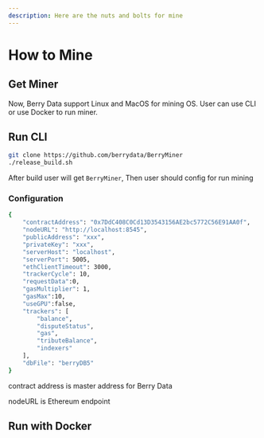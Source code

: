 ```yaml
---
description: Here are the nuts and bolts for mine
---
```


# How to Mine

## Get Miner

Now, Berry Data support Linux and MacOS for mining OS. User can use CLI or use Docker to run miner.



## Run CLI

```bash
git clone https://github.com/berrydata/BerryMiner
./release_build.sh
```

After build user will get `BerryMiner`,  Then user should config for run mining

### Configuration

```bash
{
    "contractAddress": "0x7DdC408C0Cd13D3543156AE2bc5772C56E91AA0f",
    "nodeURL": "http://localhost:8545",
    "publicAddress": "xxx",
    "privateKey": "xxx",
    "serverHost": "localhost",
    "serverPort": 5005,
    "ethClientTimeout": 3000,
    "trackerCycle": 10,
    "requestData":0,
    "gasMultiplier": 1,
    "gasMax":10,
    "useGPU":false,
    "trackers": [
        "balance",
        "disputeStatus",
        "gas",
        "tributeBalance",
        "indexers"
    ],
    "dbFile": "berryDB5"
}

```

contract address is master address for Berry Data

nodeURL is Ethereum endpoint





## Run with Docker

